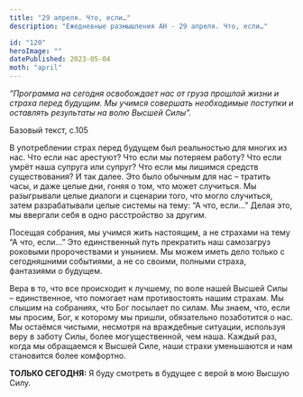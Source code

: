 ```yaml
---
title: "29 апреля. Что, если…"
description: "Ежедневные размышления АН - 29 апреля. Что, если…"

id: "120"
heroImage: ""
datePublished: 2023-05-04
moth: "april"
---
```


_“Программа на сегодня освобождает нас от груза прошлой жизни и страха перед
будущим. Мы учимся совершать необходимые поступки и оставлять результаты на
волю Высшей Силы”._

Базовый текст, с.105

В употреблении страх перед будущем был реальностью для многих из нас. Что если
нас арестуют? Что если мы потеряем работу? Что если умрёт наша супруга или
супруг? Что если мы лишимся средств существования? И так далее. Это было
обычным для нас – тратить часы, и даже целые дни, гоняя о том, что может
случиться. Мы разыгрывали целые диалоги и сценарии того, что могло случиться,
затем разрабатывали целые системы на тему: “А что, если…” Делая это, мы
ввергали себя в одно расстройство за другим.

Посещая собрания, мы учимся жить настоящим, а не страхами на тему “А что,
если…” Это единственный путь прекратить наш самозагруз роковыми пророчествами
и унынием. Мы можем иметь дело только с сегодняшними событиями, а не со
своими, полными страха, фантазиями о будущем.

Вера в то, что все происходит к лучшему, по воле нашей Высшей Силы –
единственное, что помогает нам противостоять нашим страхам. Мы слышим на
собраниях, что Бог посылает по силам. Мы знаем, что, если мы просим, Бог, к
которому мы пришли, обязательно позаботится о нас. Мы остаёмся чистыми,
несмотря на враждебные ситуации, используя веру в заботу Силы, более
могущественной, чем наша. Каждый раз, когда мы обращаемся к Высшей Силе, наши
страхи уменьшаются и нам становится более комфортно.

**ТОЛЬКО СЕГОДНЯ:** Я буду смотреть в будущее с верой в мою Высшую Силу.
